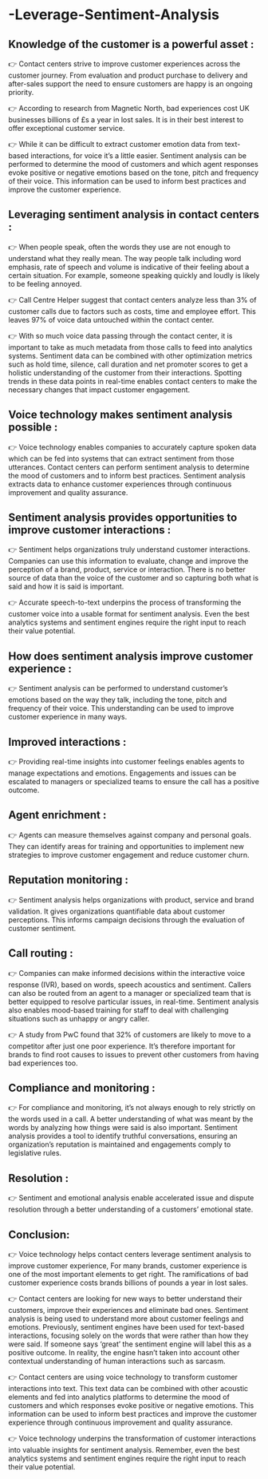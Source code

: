 # -Leverage-Sentiment-Analysis


## Knowledge of the customer is a powerful asset :

👉 Contact centers strive to improve customer experiences across the customer journey. From evaluation and product purchase to delivery and after-sales support the need to ensure customers are happy is an ongoing priority.

👉 According to research from Magnetic North, bad experiences cost UK businesses billions of £s a year in lost sales. It is in their best interest to offer exceptional customer service.

👉 While it can be difficult to extract customer emotion data from text-based interactions, for voice it’s a little easier. Sentiment analysis can be performed to determine the mood of customers and which agent responses evoke positive or negative emotions based on the tone, pitch and frequency of their voice. This information can be used to inform best practices and improve the customer experience.

 

## Leveraging sentiment analysis in contact centers :

👉 When people speak, often the words they use are not enough to understand what they really mean. The way people talk including word emphasis, rate of speech and volume is indicative of their feeling about a certain situation. For example, someone speaking quickly and loudly is likely to be feeling annoyed.

👉 Call Centre Helper suggest that contact centers analyze less than 3% of customer calls due to factors such as costs, time and employee effort. This leaves 97% of voice data untouched within the contact center.

👉 With so much voice data passing through the contact center, it is important to take as much metadata from those calls to feed into analytics systems. Sentiment data can be combined with other optimization metrics such as hold time, silence, call duration and net promoter scores to get a holistic understanding of the customer from their interactions. Spotting trends in these data points in real-time enables contact centers to make the necessary changes that impact customer engagement.

 

## Voice technology makes sentiment analysis possible :
👉 Voice technology enables companies to accurately capture spoken data which can be fed into systems that can extract sentiment from those utterances. Contact centers can perform sentiment analysis to determine the mood of customers and to inform best practices. Sentiment analysis extracts data to enhance customer experiences through continuous improvement and quality assurance.

 

## Sentiment analysis provides opportunities to improve customer interactions :

👉 Sentiment helps organizations truly understand customer interactions. Companies can use this information to evaluate, change and improve the perception of a brand, product, service or interaction. There is no better source of data than the voice of the customer and so capturing both what is said and how it is said is important.

👉 Accurate speech-to-text underpins the process of transforming the customer voice into a usable format for sentiment analysis. Even the best analytics systems and sentiment engines require the right input to reach their value potential.

 

## How does sentiment analysis improve customer experience :
 
👉 Sentiment analysis can be performed to understand customer’s emotions based on the way they talk, including the tone, pitch and frequency of their voice. This understanding can be used to improve customer experience in many ways.

 

## Improved interactions :

👉 Providing real-time insights into customer feelings enables agents to manage expectations and emotions. Engagements and issues can be escalated to managers or specialized teams to ensure the call has a positive outcome.

 

## Agent enrichment :
👉 Agents can measure themselves against company and personal goals. They can identify areas for training and opportunities to implement new strategies to improve customer engagement and reduce customer churn.

 

## Reputation monitoring :

👉 Sentiment analysis helps organizations with product, service and brand validation. It gives organizations quantifiable data about customer perceptions. This informs campaign decisions through the evaluation of customer sentiment.

 

## Call routing :

👉 Companies can make informed decisions within the interactive voice response (IVR), based on words, speech acoustics and sentiment. Callers can also be routed from an agent to a manager or specialized team that is better equipped to resolve particular issues, in real-time. Sentiment analysis also enables mood-based training for staff to deal with challenging situations such as unhappy or angry caller.

👉 A study from PwC found that 32% of customers are likely to move to a competitor after just one poor experience. It’s therefore important for brands to find root causes to issues to prevent other customers from having bad experiences too.

 

## Compliance and monitoring :
👉 For compliance and monitoring, it’s not always enough to rely strictly on the words used in a call. A better understanding of what was meant by the words by analyzing how things were said is also important. Sentiment analysis provides a tool to identify truthful conversations, ensuring an organization’s reputation is maintained and engagements comply to legislative rules.

 

## Resolution :
👉 Sentiment and emotional analysis enable accelerated issue and dispute resolution through a better understanding of a customers’ emotional state.

 

## Conclusion:

👉 Voice technology helps contact centers leverage sentiment analysis to improve customer experience, For many brands, customer experience is one of the most important elements to get right. The ramifications of bad customer experience costs brands billions of pounds a year in lost sales.

👉 Contact centers are looking for new ways to better understand their customers, improve their experiences and eliminate bad ones. Sentiment analysis is being used to understand more about customer feelings and emotions. Previously, sentiment engines have been used for text-based interactions, focusing solely on the words that were rather than how they were said. If someone says ‘great’ the sentiment engine will label this as a positive outcome. In reality, the engine hasn’t taken into account other contextual understanding of human interactions such as sarcasm.

👉 Contact centers are using voice technology to transform customer interactions into text. This text data can be combined with other acoustic elements and fed into analytics platforms to determine the mood of customers and which responses evoke positive or negative emotions. This information can be used to inform best practices and improve the customer experience through continuous improvement and quality assurance.

👉 Voice technology underpins the transformation of customer interactions into valuable insights for sentiment analysis. Remember, even the best analytics systems and sentiment engines require the right input to reach their value potential.

